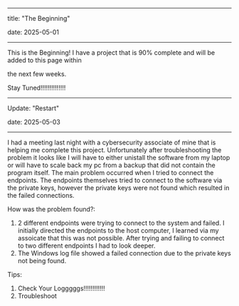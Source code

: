 
___
title: "The Beginning"

date: 2025-05-01
___

This is the Beginning! I have a project that is 90% complete and will be added to this page within 

the next few weeks. 

Stay Tuned!!!!!!!!!!!!!!

___

Update: "Restart"

date: 2025-05-03

___

I had a meeting last night with a cybersecurity associate of mine that is helping me complete this project. Unfortunately after troubleshooting the problem it looks like I will have to either unistall the software from my laptop or will have to scale back my pc from a backup that did not contain the program itself. The main problem occurred when I tried to connect the endpoints. The endpoints themselves tried to connect to the software via the private keys, however the private keys were not found which resulted in the failed connections. 

How was the problem found?: 
1) 2 different endpoints were trying to connect to the system and failed. I initially directed the endpoints to the host computer, I learned via my assoicate that this was not possible. After trying and failing to connect to two different endpoints I had to look deeper.
2) The Windows log file showed a failed connection due to the private keys not being found.

Tips:
1) Check Your Logggggs!!!!!!!!!!!!
2) Troubleshoot

